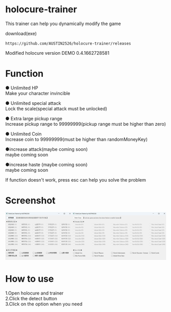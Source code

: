﻿# holocure-trainer
This trainer can help you dynamically modify the game   

download(exe)

```
https://github.com/AUSTIN2526/holocure-trainer/releases
```
Modified holocure version DEMO 0.4.1662728581

# Function

● Unlimited HP  
  Make your character invincible  
  
● Unlimited special attack  
  Lock the scale(special attack must be unlocked)

● Extra large pickup range  
  Increase pickup range to 99999999(pickup range must be higher than zero)

● Unlimited Coin  
  Increase coin to 99999999(must be higher than randomMoneyKey)  
  
●increase attack(maybe coming soon)  
  maybe coming soon  
  
●increase haste (maybe coming soon)  
 maybe coming soon   
  
If function doesn't work, press esc can help you solve the problem  

# Screenshot
![Image text](https://github.com/AUSTIN2526/holocure-trainer/blob/main/screen.png)
   
# How to use
1.Open holocure and trainer  
2.Click the detect button   
3.Click on the option when you need
